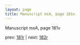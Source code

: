 ```yaml
---
layout: page
title: Manuscript msA, page 181v
---
```


Manuscript msA, page 181v

prev:  [181r](../181r) | next:  [182r](../182r)